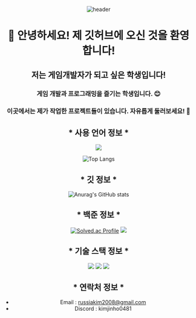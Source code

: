 <div align="center">
  
![header](https://capsule-render.vercel.app/api?type=waving&text=&fontAlign=70&stroke=FFFFFF&strokeWidth=3&fontColor=white&height=200)

# 👋 안녕하세요! 제 깃허브에 오신 것을 환영합니다!
## 저는 게임개발자가 되고 싶은 학생입니다!
### 게임 개발과 프로그래밍을 즐기는 학생입니다. 😊
### 이곳에서는 제가 작업한 프로젝트들이 있습니다. 자유롭게 둘러보세요! 🚀

## * 사용 언어 정보 *
<img src="https://img.shields.io/badge/C%23-239120?style=for-the-badge&logo=csharp&logoColor=white"/>

![Top Langs](https://github-readme-stats.vercel.app/api/top-langs/?username=kim-jinho1)  
## * 깃 정보 *
![Anurag's GitHub stats](https://github-readme-stats.vercel.app/api?username=kim-jinho1&show_icons=true&theme=radical)  
## * 백준 정보 *
[![Solved.ac Profile](http://mazassumnida.wtf/api/v2/generate_badge?boj=kimjinho)](https://solved.ac/kimjinho/)
<img src="http://mazandi.herokuapp.com/api?handle=kimjinho&theme=cold"/>

## * 기술 스택 정보 * 
<img src="https://img.shields.io/badge/Unity-100000?style=for-the-badge&logo=unity&logoColor=white"/>  
<img src="https://img.shields.io/badge/C%23-239120?style=for-the-badge&logo=csharp&logoColor=white"/>  
<img src="https://img.shields.io/badge/Git-F05032?style=for-the-badge&logo=git&logoColor=white"/>

## * 연락처 정보 *
- Email : russiakim2008@gmail.com
- Discord : kimjinho0481

</div>
